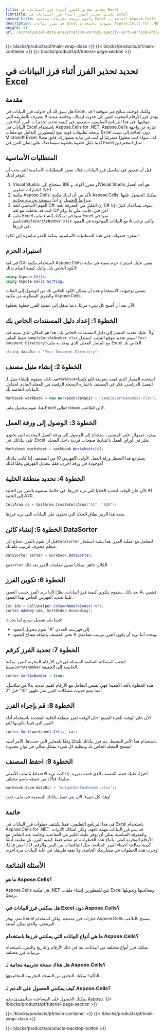 ```yaml
---
title: تحديد تحذير الفرز أثناء فرز البيانات في Excel
linktitle: تحديد تحذير الفرز أثناء فرز البيانات في Excel
second_title: واجهة برمجة تطبيقات معالجة Excel الخاصة بـ Aspose.Cells .NET
description: قم بفرز بيانات Excel بسهولة باستخدام Aspose.Cells for .NET. تعرّف على استراتيجيات خطوة بخطوة لإدارة بيانات Excel بفعالية في هذا البرنامج التعليمي الشامل.
weight: 11
url: /ar/net/excel-data-preservation-warning/specify-sort-warning-while-sorting-data-in-excel/
---
```


{{< blocks/products/pf/main-wrap-class >}}
{{< blocks/products/pf/main-container >}}
{{< blocks/products/pf/tutorial-page-section >}}

# تحديد تحذير الفرز أثناء فرز البيانات في Excel

## مقدمة

هل سبق لك أن حاولت فرز البيانات في Excel، ولكنك فوجئت بنتائج غير متوقعة؟ قد يؤدي فرز الأرقام المخزنة كنص إلى حدوث ارتباك، وخاصة عندما لا تتصرف بالطريقة التي تتوقعها. في هذا البرنامج التعليمي، سنتعمق في كيفية تحديد تحذيرات الفرز أثناء فرز البيانات في Excel باستخدام Aspose.Cells for .NET. Aspose.Cells عبارة عن واجهة برمجة تطبيقات قوية تتيح للمطورين التعامل مع ملفات Excel دون الحاجة إلى تثبيت Microsoft Excel. لذا، سواء كنت مطورًا متمرسًا أو كنت في بداية مشوارك، فابق معنا! لدينا دليل خطوة بخطوة سيساعدك على إتقان الفرز في Excel مثل المحترفين.

## المتطلبات الأساسية

قبل أن نتعمق في تفاصيل فرز البيانات، هناك بعض المتطلبات الأساسية التي يجب أن تتوفر لديك:

1. Visual Studio: ستحتاج إلى IDE أو محرر أكواد، وVisual Studio هو أحد أفضل الخيارات لتطوير .NET.
2.  مكتبة Aspose.Cells: تأكد من أن لديك مكتبة Aspose.Cells. يمكنك الحصول عليها من[رابط التحميل](https://releases.aspose.com/cells/net/) أو ابدأ بـ[نسخة تجريبية مجانية](https://releases.aspose.com/).
3. الفهم الأساسي للغة C#: إن القليل من المعرفة بلغة C# سوف يساعدك كثيرًا. إذا كنت قد تعاملت مع لغة C# من قبل، فأنت على ما يرام!
4.  ملف Excel نموذجي: يمكنك إنشاء ملف Excel نموذجي باسم`sampleSortAsNumber.xlsx` مع البيانات الموجودة في العمود A والتي ترغب في فرزها.

بمجرد حصولك على هذه المتطلبات الأساسية، يمكننا القفز مباشرة إلى الكود!

## استيراد الحزم

في لغة C#، لاستخدام مكتبة Aspose.Cells، يتعين عليك استيراد حزم معينة في بداية الكود الخاص بك. وإليك كيفية القيام بذلك:

```csharp
using Aspose.Cells;
using Aspose.Cells.Sorting;
```
تضمن توجيهات الاستخدام هذه أن يتمكن الكود الخاص بك من الوصول إلى الفئات والطرق المطلوبة من مكتبة Aspose.Cells.

الآن بعد أن أصبح كل شيء مرتبًا، دعنا ننتقل إلى عملية الفرز خطوة بخطوة.

## الخطوة 1: إعداد دليل المستندات الخاص بك

 أولاً، عليك تحديد المسار إلى دليل المستندات الخاص بك. هذا هو المكان الذي سيتم فيه حفظ الملف.`sampleSortAsNumber.xlsx` سيتم تحديد موقع الملف. استبدل`"Your Document Directory"`مع المسار الفعلي الذي يوجد به ملف Excel الخاص بك.

```csharp
string dataDir = "Your Document Directory";
```

## الخطوة 2: إنشاء مثيل مصنف

 بعد ذلك، ستقوم بإنشاء مثيل لـ`Workbook`استخدم المسار الذي قمت بتعريفه للتو لإنشاء الفصل الدراسي. فكر في المصنف باعتباره النسخة الرقمية من المجلد المادي لجداول البيانات الخاصة بك.

```csharp
Workbook workbook = new Workbook(dataDir + "sampleSortAsNumber.xlsx");
```

 هنا، نقوم بتحميل ملف Excel إلى`workbook` كائن للتلاعب.

## الخطوة 3: الوصول إلى ورقة العمل

بمجرد حصولك على المصنف، ستحتاج إلى الوصول إلى ورقة العمل المحددة التي تحتوي على بياناتك. في Excel، فكر في أوراق العمل باعتبارها صفحات فردية داخل المجلد.

```csharp
Worksheet worksheet = workbook.Worksheets[0];
```

يسترجع هذا السطر ورقة العمل الأولى (الفهرس 0) من المصنف. إذا كانت بياناتك موجودة في ورقة أخرى، فقم بتعديل الفهرس وفقًا لذلك!

## الخطوة 4: تحديد منطقة الخلية

الآن حان الوقت لتحديد الخلايا التي تريد فرزها. في حالتنا، سنقوم بالفرز من الخلية A1 إلى الخلية A20. 

```csharp
CellArea ca = CellArea.CreateCellArea("A1", "A20");
```

يحدد هذا الرمز نطاق الخلايا التي تحتوي على البيانات التي نريد فرزها. 

## الخطوة 5: إنشاء كائن DataSorter

 قبل أن نقوم بالفرز، نحتاج إلى`DataSorter` للتعامل مع عملية الفرز. هذا يشبه استئجار منظم محترف لترتيب ملفاتك.

```csharp
DataSorter sorter = workbook.DataSorter;
```

 مع`sorter` الكائن جاهز، يمكننا تعيين معلمات الفرز بعد ذلك.

## الخطوة 6: تكوين الفرز

بعد ذلك، سنقوم بتكوين كيفية فرز البيانات. نظرًا لأننا نريد الفرز حسب العمود A، فيتعين علينا تحديد الفهرس الخاص بهذا العمود.

```csharp
int idx = CellsHelper.ColumnNameToIndex("A");
sorter.AddKey(idx, SortOrder.Ascending);
```

فيما يلي تفصيل سريع لما يحدث:
- نقوم بتحويل العمود "A" إلى فهرسته العددي.
- نخبر المصنف بإضافة مفتاح للعمود A ونحدد أننا نريد أن يكون الفرز بترتيب تصاعدي.

## الخطوة 7: تحديد الفرز كرقم

 لتجنب المشكلة الشائعة المتمثلة في فرز الأرقام المخزنة كنص، يمكننا ضبط`SortAsNumber` الخاصية إلى الحقيقة.

```csharp
sorter.SortAsNumber = true;
```

هذه الخطوة بالغة الأهمية! فهي تضمن التعامل مع الأرقام كقيم عددية بدلاً من سلاسل، مما يمنع حدوث مشكلات الفرز مثل ظهور "10" قبل "2".

## الخطوة 8: قم بإجراء الفرز

الآن حان الوقت للجزء الممتع! حان الوقت لفرز منطقة الخلية المحددة باستخدام أداة الفرز التي قمنا بتكوينها للتو.

```csharp
sorter.Sort(worksheet.Cells, ca);
```

باستخدام هذا الأمر البسيط، يتم فرز بياناتك تلقائيًا وفقًا للمعايير التي حددناها. الأمر أشبه بتصفح المجلد الخاص بك وتنظيم كل شيء بشكل مثالي في ثوانٍ معدودة!

## الخطوة 9: احفظ المصنف

أخيرًا، عليك حفظ المصنف الذي قمت بفرزه. إذا كنت تريد الاحتفاظ بالملف الأصلي سليمًا، فتأكد من حفظه باسم مختلف.

```csharp
workbook.Save(dataDir + "outputSortAsNumber.xlsx");
```

وهذا كل شيء! الآن يتم حفظ بياناتك المصنفة في ملف جديد!

## خاتمة

في هذا البرنامج التعليمي، قمنا بكشف خطوات فرز البيانات في Excel باستخدام Aspose.Cells for .NET. قد يبدو فرز البيانات مهمة تافهة، ولكن امتلاك الأدوات والمعرفة المناسبة يمكن أن يوفر عليك الكثير من المتاعب، وخاصة عند التعامل مع الأرقام المخزنة كنص. باتباع هذه الخطوات، لم تتعلم فقط كيفية الفرز، بل تعلمت أيضًا كيفية معالجة أخطاء الفرز الشائعة، مثل التناقضات بين النص والرقم. لذا، امض قدمًا، وجرب هذه الخطوات في مشاريعك الخاصة، ولا تفقد طريقك في غابة البيانات مرة أخرى!

## الأسئلة الشائعة

### ما هو Aspose.Cells؟  
Aspose.Cells هي مكتبة .NET تتيح للمطورين إنشاء ملفات Excel ومعالجتها وتحويلها برمجيًا.

### هل يمكنني فرز البيانات في Excel دون Aspose.Cells؟  
نعم، يوفر Excel خيارات فرز مدمجة، ولكن استخدام Aspose.Cells يسمح بالتلاعب البرمجي، والذي يمكن أتمتته.

### ما هي أنواع البيانات التي يمكنني فرزها باستخدام Aspose.Cells؟  
يمكنك فرز أنواع مختلفة من البيانات، بما في ذلك الأرقام والتاريخ والنص، باستخدام ترتيبات فرز مختلفة.

### هل هناك نسخة تجريبية مجانية لـ Aspose.Cells؟  
 بالتأكيد! يمكنك التحقق من النسخة التجريبية المجانية[هنا](https://releases.aspose.com/).

### كيف يمكنني الحصول على الدعم لـ Aspose.Cells؟  
 يمكنك الحصول على المساعدة بشأن[منتدى دعم Aspose](https://forum.aspose.com/c/cells/9).
{{< /blocks/products/pf/tutorial-page-section >}}

{{< /blocks/products/pf/main-container >}}
{{< /blocks/products/pf/main-wrap-class >}}

{{< blocks/products/products-backtop-button >}}
